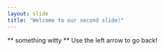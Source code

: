 ```yaml
---
layout: slide
title: "Welcome to our second slide!"
---
```

** something witty **
Use the left arrow to go back!
